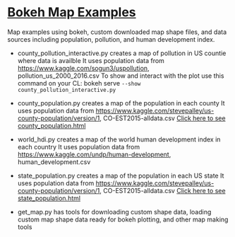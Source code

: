 # [Bokeh Map Examples](https://bastidas.github.io/bokeh_map_examples/)


Map examples using bokeh, custom downloaded map shape files, and data sources including population, pollution, and human development index.

  * county_pollution_interactive.py creates a map of pollution in US countie where data is availble
  It uses population data from https://www.kaggle.com/sogun3/uspollution, pollution_us_2000_2016.csv
  To show and interact with the plot use this command on your CL: bokeh serve `--show county_pollution_interactive.py`

  * county_population.py creates a map of the population in each county
  It uses population data from https://www.kaggle.com/stevepalley/us-county-population/version/1, CO-EST2015-alldata.csv
  [Click here to see county_population.html](https://bastidas.github.io/bokeh_map_examples/county_population.html)

  * world_hdi.py creates a map of the world human development index in each country
  It uses population data from https://www.kaggle.com/undp/human-development, human_development.csv
  
  * state_population.py creates a map of the population in each US state
  It uses population data from https://www.kaggle.com/stevepalley/us-county-population/version/1, CO-EST2015-alldata.csv
  [Click here to see state_population.html](https://bastidas.github.io/bokeh_map_examples/state_population.html)

  * get_map.py has tools for downloading custom shape data, loading custom map shape data ready for bokeh plotting, and other map making tools

